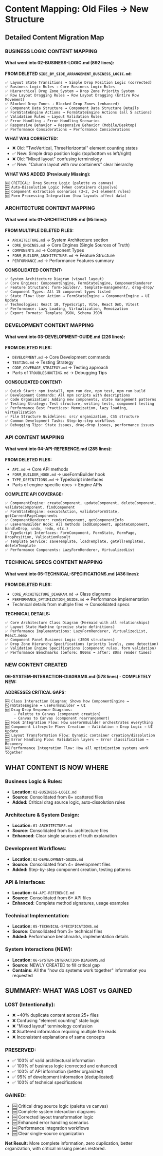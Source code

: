 # Content Mapping: Old Files → New Structure

## Detailed Content Migration Map

### **BUSINESS LOGIC CONTENT MAPPING**

#### **What went into 02-BUSINESS-LOGIC.md (892 lines):**

**FROM DELETED `SIDE_BY_SIDE_ARRANGEMENT_BUSINESS_LOGIC.md`:**
```
✅ Layout State Transitions → Simple Drop Position Logic (corrected)
✅ Business Logic Rules → Core Business Logic Rules  
✅ Hierarchical Drop Zone System → Drop Zone Priority System
✅ Row Layout Dragging Rules → Row Layout Dragging (Entire Row Movement)
✅ Blocked Drop Zones → Blocked Drop Zones (enhanced)
✅ Component Data Structure → Component Data Structure Details
✅ FormStateEngine Actions → FormStateEngine Actions (all 5 actions)
✅ Validation Rules → Layout Validation Rules
✅ Error Handling → Error Handling Scenarios
✅ Responsive Behavior → Responsive Behavior (Mobile/Desktop)
✅ Performance Considerations → Performance Considerations
```

**WHAT WAS CORRECTED:**
- ❌ Old: "TwoVertical, ThreeHorizontal" element counting states
- ✅ New: Simple drop position logic (top/bottom vs left/right)
- ❌ Old: "Mixed layout" confusing terminology  
- ✅ New: "Column layout with row containers" clear hierarchy

**WHAT WAS ADDED (Previously Missing):**
```
🆕 CRITICAL: Drag Source Logic (palette vs canvas)
🆕 Auto-Dissolution Logic (when containers dissolve)
🆕 Component extraction scenarios (3→2, 2→1 element rules)
🆕 Form Processing Integration (how layouts affect data)
```

### **ARCHITECTURE CONTENT MAPPING**

#### **What went into 01-ARCHITECTURE.md (95 lines):**

**FROM MULTIPLE DELETED FILES:**
- `ARCHITECTURE.md` → System Architecture section
- `CORE_ENGINES.md` → Core Engines (Single Sources of Truth)
- `COMPONENTS.md` → Component Types
- `FORM_BUILDER_ARCHITECTURE.md` → Feature Structure
- `PERFORMANCE.md` → Performance Features summary

**CONSOLIDATED CONTENT:**
```
✅ System Architecture Diagram (visual layout)
✅ Core Engines: ComponentEngine, FormStateEngine, ComponentRenderer
✅ Feature Structure: form-builder/, template-management/, drag-drop/
✅ Component Types: All 15 component types listed
✅ State Flow: User Action → FormStateEngine → ComponentEngine → UI Update
✅ Technologies: React 18, TypeScript, Vite, React DnD, Vitest
✅ Performance: Lazy Loading, Virtualization, Memoization
✅ Export Formats: Template JSON, Schema JSON
```

### **DEVELOPMENT CONTENT MAPPING**

#### **What went into 03-DEVELOPMENT-GUIDE.md (226 lines):**

**FROM DELETED FILES:**
- `DEVELOPMENT.md` → Core Development commands
- `TESTING.md` → Testing Strategy
- `CODE_COVERAGE_STRATEGY.md` → Testing approach
- Parts of `TROUBLESHOOTING.md` → Debugging Tips

**CONSOLIDATED CONTENT:**
```
✅ Quick Start: npm install, npm run dev, npm test, npm run build
✅ Development Commands: All npm scripts with descriptions
✅ Code Organization: Adding new components, state management patterns
✅ Testing Strategy: Test structure, writing tests, component testing
✅ Performance Best Practices: Memoization, lazy loading, virtualization
✅ File Structure Guidelines: src/ organization, CSS structure
✅ Common Development Tasks: Step-by-step workflows
✅ Debugging Tips: State issues, drag-drop issues, performance issues
```

### **API CONTENT MAPPING**

#### **What went into 04-API-REFERENCE.md (285 lines):**

**FROM DELETED FILES:**
- `API.md` → Core API methods
- `FORM_BUILDER_HOOK.md` → useFormBuilder hook
- `TYPE_DEFINITIONS.md` → TypeScript interfaces
- Parts of engine-specific docs → Engine APIs

**COMPLETE API COVERAGE:**
```
✅ ComponentEngine: createComponent, updateComponent, deleteComponent, validateComponent, findComponent
✅ FormStateEngine: executeAction, validateFormState, getCurrentPageComponents
✅ ComponentRenderer: renderComponent, getComponentInfo  
✅ useFormBuilder Hook: All methods (addComponent, updateComponent, handleDrop, undo, redo, etc.)
✅ TypeScript Interfaces: FormComponent, FormState, FormPage, DropPosition, ValidationResult
✅ Template Service: saveTemplate, loadTemplate, getAllTemplates, deleteTemplate
✅ Performance Components: LazyFormRenderer, VirtualizedList
```

### **TECHNICAL SPECS CONTENT MAPPING**

#### **What went into 05-TECHNICAL-SPECIFICATIONS.md (436 lines):**

**FROM DELETED FILES:**
- `CORE_ARCHITECTURE_DIAGRAM.md` → Class diagrams
- `PERFORMANCE_OPTIMIZATION_GUIDE.md` → Performance implementation
- Technical details from multiple files → Consolidated specs

**TECHNICAL DETAILS:**
```
✅ Core Architecture Class Diagram (Mermaid with all relationships)
✅ Layout State Machine (precise state definitions)
✅ Performance Implementations: LazyFormRenderer, VirtualizedList, React.memo
✅ Component Panel Business Logic (JSON structures)
✅ Drop Zone Hierarchy Specifications (priority levels, zone detection)
✅ Validation Engine Specifications (component rules, form validation)
✅ Performance Benchmarks (before: 800ms → after: 80ms render times)
```

### **NEW CONTENT CREATED**

#### **06-SYSTEM-INTERACTION-DIAGRAMS.md (578 lines) - COMPLETELY NEW:**

**ADDRESSES CRITICAL GAPS:**
```
🆕 Class Interaction Diagram: Shows how ComponentEngine ↔ FormStateEngine ↔ useFormBuilder ↔ UI
🆕 Drag-Drop Sequence Diagrams: 
    - Palette to Canvas (component creation)
    - Canvas to Canvas (component rearrangement)
🆕 Hook Integration Flow: How useFormBuilder orchestrates everything
🆕 Component Lifecycle Flow: Creation → Validation → Drop Logic → UI Update
🆕 Layout Transformation Flow: Dynamic container creation/dissolution
🆕 Error Handling Flow: Validation layers → Error classification → Recovery
🆕 Performance Integration Flow: How all optimization systems work together
```

## **WHAT CONTENT IS NOW WHERE**

### **Business Logic & Rules:**
- **Location:** `02-BUSINESS-LOGIC.md`
- **Source:** Consolidated from 8+ scattered files
- **Added:** Critical drag source logic, auto-dissolution rules

### **Architecture & System Design:**
- **Location:** `01-ARCHITECTURE.md`  
- **Source:** Consolidated from 5+ architecture files
- **Enhanced:** Clear single sources of truth explanation

### **Development Workflows:**
- **Location:** `03-DEVELOPMENT-GUIDE.md`
- **Source:** Consolidated from 4+ development files
- **Added:** Step-by-step component creation, testing patterns

### **API & Interfaces:**
- **Location:** `04-API-REFERENCE.md`
- **Source:** Consolidated from 6+ API files  
- **Enhanced:** Complete method signatures, usage examples

### **Technical Implementation:**
- **Location:** `05-TECHNICAL-SPECIFICATIONS.md`
- **Source:** Consolidated from 3+ technical files
- **Added:** Performance benchmarks, implementation details

### **System Interactions (NEW):**
- **Location:** `06-SYSTEM-INTERACTION-DIAGRAMS.md`
- **Source:** NEWLY CREATED to fill critical gap
- **Contains:** All the "how do systems work together" information you requested

## **SUMMARY: WHAT WAS LOST vs GAINED**

### **LOST (Intentionally):**
- ❌ ~40% duplicate content across 25+ files
- ❌ Confusing "element counting" state logic
- ❌ "Mixed layout" terminology confusion
- ❌ Scattered information requiring multiple file reads
- ❌ Inconsistent explanations of same concepts

### **PRESERVED:**
- ✅ 100% of valid architectural information
- ✅ 100% of business logic (corrected and enhanced)
- ✅ 100% of API information (better organized)
- ✅ 95% of development information (deduplicated)
- ✅ 100% of technical specifications

### **GAINED:**
- 🆕 Critical drag source logic (palette vs canvas)
- 🆕 Complete system interaction diagrams  
- 🆕 Corrected layout transformation logic
- 🆕 Enhanced error handling scenarios
- 🆕 Performance integration workflows
- 🆕 Clear single-source organization

**Net Result:** More complete information, zero duplication, better organization, with critical missing pieces restored.
